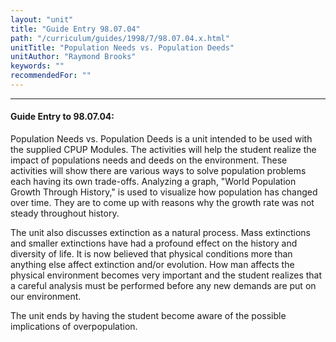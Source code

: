 ```yaml
---
layout: "unit"
title: "Guide Entry 98.07.04"
path: "/curriculum/guides/1998/7/98.07.04.x.html"
unitTitle: "Population Needs vs. Population Deeds"
unitAuthor: "Raymond Brooks"
keywords: ""
recommendedFor: ""
---
```

<body>
<hr/>
<h4>
Guide Entry to 98.07.04:
</h4>
<p>Population Needs vs. Population Deeds is a unit intended to be used with the supplied CPUP Modules.  The activities will help the student realize the impact of populations needs and deeds on the environment.  These activities will show there are various ways to solve population problems each having its own trade-offs.
Analyzing a graph, "World Population Growth Through History," is used to visualize how population has changed over time.  They are to come up with reasons why the growth rate was not steady throughout history.</p>
<p>
The unit also discusses extinction as a natural process.  Mass extinctions and smaller extinctions have had a profound effect on the history and diversity of life.  It is now believed that physical conditions more than anything else affect extinction and/or evolution.  How man affects the physical environment becomes very important and the student realizes that a careful analysis must be performed before any new demands are put on our environment.
</p>
<p>
The unit ends by having the student become aware of the possible implications of overpopulation.
</p>
</body>
